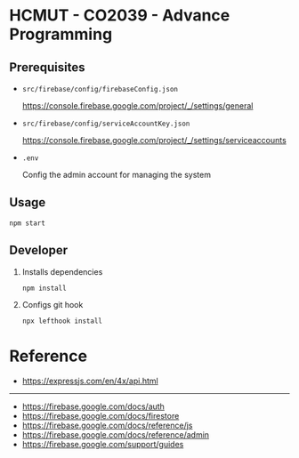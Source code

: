 # HCMUT - CO2039 - Advance Programming

## Prerequisites

-   `src/firebase/config/firebaseConfig.json`

    https://console.firebase.google.com/project/_/settings/general

-   `src/firebase/config/serviceAccountKey.json`

    https://console.firebase.google.com/project/_/settings/serviceaccounts

-   `.env`

    Config the admin account for managing the system

## Usage

```shell
npm start
```

## Developer

1. Installs dependencies

    ```shell
    npm install
    ```

2. Configs git hook

    ```shell
    npx lefthook install
    ```

# Reference

-   https://expressjs.com/en/4x/api.html

---

-   https://firebase.google.com/docs/auth
-   https://firebase.google.com/docs/firestore
-   https://firebase.google.com/docs/reference/js
-   https://firebase.google.com/docs/reference/admin
-   https://firebase.google.com/support/guides
